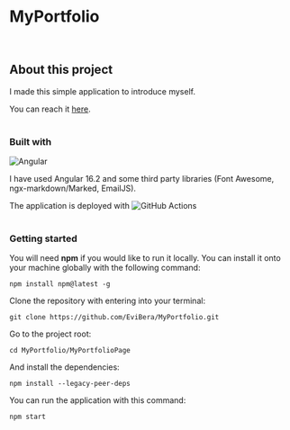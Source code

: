 # MyPortfolio
&nbsp;
&nbsp;
## About this project

I made this simple application to introduce myself. 

You can reach it [here](https://evibera.github.io/MyPortfolio).  
&nbsp;
&nbsp;
### Built with 

![Angular](https://camo.githubusercontent.com/bacdca35c8a78ba29d82e45df864b3d29818db289207bbdca4ce6a9360436c21/68747470733a2f2f696d672e736869656c64732e696f2f62616467652f616e67756c61722d2532334444303033312e7376673f7374796c653d666f722d7468652d6261646765266c6f676f3d616e67756c6172266c6f676f436f6c6f723d7768697465)

I have used Angular 16.2 and some third party libraries (Font Awesome, ngx-markdown/Marked, EmailJS).

The application is deployed with ![GitHub Actions](https://img.shields.io/badge/github%20actions-%232671E5.svg?style=for-the-badge&logo=githubactions&logoColor=white)  
&nbsp;
&nbsp;
### Getting started 

You will need **npm** if you would like to run it locally. You can install it onto your machine globally with the following command:

```
npm install npm@latest -g
```  

Clone the repository with entering into your terminal:

```
git clone https://github.com/EviBera/MyPortfolio.git
```  

Go to the project root:

```
cd MyPortfolio/MyPortfolioPage
```  

And install the dependencies:

```
npm install --legacy-peer-deps
```  

You can run the application with this command:

```
npm start
```



